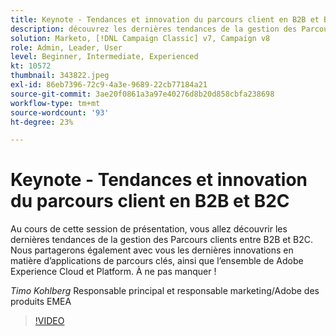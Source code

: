 ```yaml
---
title: Keynote - Tendances et innovation du parcours client en B2B et B2C
description: découvrez les dernières tendances de la gestion des Parcours client sur B2B et B2C
solution: Marketo, [!DNL Campaign Classic] v7, Campaign v8
role: Admin, Leader, User
level: Beginner, Intermediate, Experienced
kt: 10572
thumbnail: 343822.jpeg
exl-id: 86eb7396-72c9-4a3e-9689-22cb77184a21
source-git-commit: 3ae20f0861a3a97e40276d8b20d858cbfa238698
workflow-type: tm+mt
source-wordcount: '93'
ht-degree: 23%

---
```


# Keynote - Tendances et innovation du parcours client en B2B et B2C

Au cours de cette session de présentation, vous allez découvrir les dernières tendances de la gestion des Parcours clients entre B2B et B2C. Nous partagerons également avec vous les dernières innovations en matière d’applications de parcours clés, ainsi que l’ensemble de Adobe Experience Cloud et Platform. À ne pas manquer !

*Timo Kohlberg* Responsable principal et responsable marketing/Adobe des produits EMEA

>[!VIDEO](https://video.tv.adobe.com/v/343822/?quality=12&learn=on)

